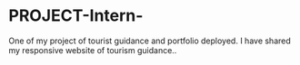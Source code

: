 # PROJECT-Intern-
One of my project of tourist guidance and portfolio deployed. I have shared my responsive website of tourism guidance..
